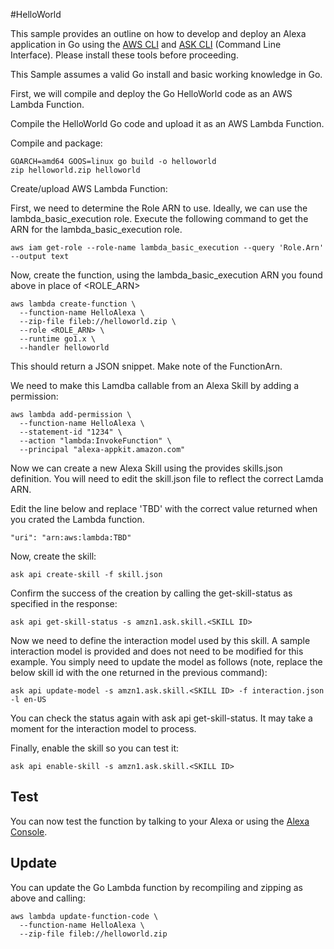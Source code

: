#HelloWorld

This sample provides an outline on how to develop and deploy an Alexa application in Go using the [AWS CLI](https://aws.amazon.com/cli/) and [ASK CLI](https://developer.amazon.com/docs/smapi/quick-start-alexa-skills-kit-command-line-interface.html) (Command Line Interface). Please install these tools before proceeding.

This Sample assumes a valid Go install and basic working knowledge in Go.

First, we will compile and deploy the Go HelloWorld code as an AWS Lambda Function.

Compile the HelloWorld Go code and upload it as an AWS Lambda Function.

Compile and package:
```
GOARCH=amd64 GOOS=linux go build -o helloworld
zip helloworld.zip helloworld
```

Create/upload AWS Lambda Function:

First, we need to determine the Role ARN to use. Ideally, we can use the lambda_basic_execution role. Execute the following command to get the ARN for the lambda_basic_execution role.

```
aws iam get-role --role-name lambda_basic_execution --query 'Role.Arn' --output text
```

Now, create the function, using the lambda_basic_execution ARN you found above in place of <ROLE_ARN>

```
aws lambda create-function \
  --function-name HelloAlexa \
  --zip-file fileb://helloworld.zip \
  --role <ROLE_ARN> \
  --runtime go1.x \
  --handler helloworld
```

This should return a JSON snippet. Make note of the FunctionArn.

We need to make this Lamdba callable from an Alexa Skill by adding a permission:
```
aws lambda add-permission \
  --function-name HelloAlexa \
  --statement-id "1234" \
  --action "lambda:InvokeFunction" \
  --principal "alexa-appkit.amazon.com"
```

Now we can create a new Alexa Skill using the provides skills.json definition. You will need to edit the skill.json file to reflect the correct Lamda ARN.

Edit the line below and replace 'TBD' with the correct value returned when you crated the Lambda function.
```
"uri": "arn:aws:lambda:TBD"
```

Now, create the skill:
```
ask api create-skill -f skill.json
```

Confirm the success of the creation by calling the get-skill-status as specified in the response:
```
ask api get-skill-status -s amzn1.ask.skill.<SKILL ID>
```

Now we need to define the interaction model used by this skill. A sample interaction model is provided and does not need to be modified for this example. You simply need to update the model as follows (note, replace the below skill id with the one returned in the previous command):

```
ask api update-model -s amzn1.ask.skill.<SKILL ID> -f interaction.json -l en-US
```

You can check the status again with ask api get-skill-status. It may take a moment for the interaction model to process.

Finally, enable the skill so you can test it:
```
ask api enable-skill -s amzn1.ask.skill.<SKILL ID>
```

## Test

You can now test the function by talking to your Alexa or using the [Alexa Console](https://developer.amazon.com/edw/home.html#/skills).

## Update

You can update the Go Lambda function by recompiling and zipping as above and calling:

```
aws lambda update-function-code \
  --function-name HelloAlexa \
  --zip-file fileb://helloworld.zip
```
